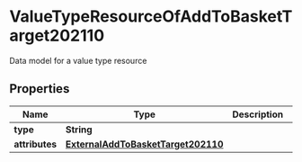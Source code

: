 

# ValueTypeResourceOfAddToBasketTarget202110

Data model for a value type resource

## Properties

Name | Type | Description | Notes
------------ | ------------- | ------------- | -------------
**type** | **String** |  |  [optional]
**attributes** | [**ExternalAddToBasketTarget202110**](ExternalAddToBasketTarget202110.md) |  |  [optional]



